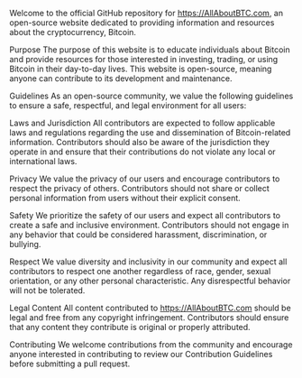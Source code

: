 Welcome to the official GitHub repository for https://AllAboutBTC.com, an open-source website dedicated to providing information and resources about the cryptocurrency, Bitcoin.

Purpose
The purpose of this website is to educate individuals about Bitcoin and provide resources for those interested in investing, trading, or using Bitcoin in their day-to-day lives. This website is open-source, meaning anyone can contribute to its development and maintenance.

Guidelines
As an open-source community, we value the following guidelines to ensure a safe, respectful, and legal environment for all users:

Laws and Jurisdiction
All contributors are expected to follow applicable laws and regulations regarding the use and dissemination of Bitcoin-related information. Contributors should also be aware of the jurisdiction they operate in and ensure that their contributions do not violate any local or international laws.

Privacy
We value the privacy of our users and encourage contributors to respect the privacy of others. Contributors should not share or collect personal information from users without their explicit consent.

Safety
We prioritize the safety of our users and expect all contributors to create a safe and inclusive environment. Contributors should not engage in any behavior that could be considered harassment, discrimination, or bullying.

Respect
We value diversity and inclusivity in our community and expect all contributors to respect one another regardless of race, gender, sexual orientation, or any other personal characteristic. Any disrespectful behavior will not be tolerated.

Legal Content
All content contributed to https://AllAboutBTC.com should be legal and free from any copyright infringement. Contributors should ensure that any content they contribute is original or properly attributed.

Contributing
We welcome contributions from the community and encourage anyone interested in contributing to review our Contribution Guidelines before submitting a pull request.
